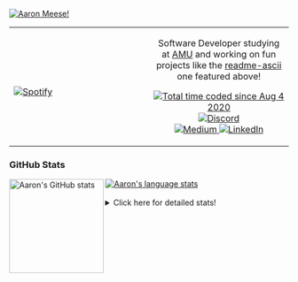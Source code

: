 [![Aaron Meese!](https://user-images.githubusercontent.com/17814535/88975338-a2aabf00-d27f-11ea-963f-8a19608716b4.png)](https://github.com/ajmeese7/readme-ascii "README ASCII")

<!-- Modified from project here: https://github.com/novatorem/novatorem -->
<table width="100%"> 
  <tr>
  <td width="50%">
      
&nbsp; <br> [![Spotify](https://ajmeese7.vercel.app/api/spotify)](https://open.spotify.com/user/ajmeese)

  </td>
  <td width="50%">
    <p align="center">
    Software Developer studying at <a href="https://www.amu.apus.edu/">AMU</a> and working on fun 
    projects like the <a href="https://github.com/ajmeese7/readme-ascii">readme-ascii</a> one featured above!
    </p>
    <p align="center">
      <a href="https://wakatime.com/@f726891d-3b02-46cd-9b60-e8c59f9e2b14">
        <img src="https://wakatime.com/badge/user/f726891d-3b02-46cd-9b60-e8c59f9e2b14.svg" alt="Total time coded since Aug 4 2020" title="WakaTime" />
      </a>
      <a href="http://link.aaronmeese.com/discord">
        <img src="https://img.shields.io/badge/discord-ajmeese7%234835-369?style=flat-square&logo=discord&logoColor=white&color=purple" alt="Discord" title="Discord">
      </a>
      <br />
      <a href="https://link.aaronmeese.com/medium">
        <img src="https://img.shields.io/badge/medium-ajmeese7-1DB954?style=flat-square&logo=medium&logoColor=white" alt="Medium" title="Medium">
      </a>
      <a href="https://link.aaronmeese.com/linkedin">
        <img src="https://img.shields.io/badge/linkedIn-aaronmeese-1DB954?style=flat-square&logo=linkedin&logoColor=white&color=blue" alt="LinkedIn" title="LinkedIn">
      </a>
    </p>
  </td>

</table>

[//]: <> (The `&nbsp;` is to have Aphelion take up more space)

### GitHub Stats ###

<a href="https://profile-summary-for-github.com/user/ajmeese7">
  <img align="left" height="170px" src="https://github-readme-stats.vercel.app/api?username=ajmeese7&show_icons=true&line_height=27&count_private=true" alt="Aaron's GitHub stats"/>
  <img src="https://github-readme-stats.vercel.app/api/top-langs/?username=ajmeese7&hide_langs_below=5&layout=compact" alt="Aaron's language stats"/>
</a>

<br />
<br />
<details>
<summary>Click here for detailed stats!</summary>

### :zap: Recent Activity
<!--START_SECTION:activity-->
1. ❗️ Opened issue [#2281](https://github.com/JanDeDobbeleer/oh-my-posh/issues/2281) in [JanDeDobbeleer/oh-my-posh](https://github.com/JanDeDobbeleer/oh-my-posh)
2. 🎉 Merged PR [#84](https://github.com/ajmeese7/aaronmeese.com/pull/84) in [ajmeese7/aaronmeese.com](https://github.com/ajmeese7/aaronmeese.com)
3. 🎉 Merged PR [#83](https://github.com/ajmeese7/aaronmeese.com/pull/83) in [ajmeese7/aaronmeese.com](https://github.com/ajmeese7/aaronmeese.com)
4. 🎉 Merged PR [#68](https://github.com/dwyl/phoenix-liveview-counter-tutorial/pull/68) in [dwyl/phoenix-liveview-counter-tutorial](https://github.com/dwyl/phoenix-liveview-counter-tutorial)
5. 🎉 Merged PR [#89](https://github.com/dwyl/phoenix-chat-example/pull/89) in [dwyl/phoenix-chat-example](https://github.com/dwyl/phoenix-chat-example)
<!--END_SECTION:activity-->

### 🧐 Waka Stats
<!--START_SECTION:waka-->
![Code Time](http://img.shields.io/badge/Code%20Time-1%2C013%20hrs%2027%20mins-blue)

**🐱 My GitHub Data** 

> 🏆 639 Contributions in the Year 2022
 > 
> 📦 339.3 kB Used in GitHub's Storage 
 > 
> 💼 Opted to Hire
 > 
> 📜 74 Public Repositories 
 > 
> 🔑 27 Private Repositories  
 > 
**I'm an Early 🐤** 

```text
🌞 Morning    272 commits    ██████░░░░░░░░░░░░░░░░░░░   25.35% 
🌆 Daytime    402 commits    █████████░░░░░░░░░░░░░░░░   37.47% 
🌃 Evening    386 commits    █████████░░░░░░░░░░░░░░░░   35.97% 
🌙 Night      13 commits     ░░░░░░░░░░░░░░░░░░░░░░░░░   1.21%

```
📅 **I'm Most Productive on Sunday** 

```text
Monday       117 commits    ██░░░░░░░░░░░░░░░░░░░░░░░   10.9% 
Tuesday      171 commits    ████░░░░░░░░░░░░░░░░░░░░░   15.94% 
Wednesday    131 commits    ███░░░░░░░░░░░░░░░░░░░░░░   12.21% 
Thursday     157 commits    ███░░░░░░░░░░░░░░░░░░░░░░   14.63% 
Friday       120 commits    ██░░░░░░░░░░░░░░░░░░░░░░░   11.18% 
Saturday     176 commits    ████░░░░░░░░░░░░░░░░░░░░░   16.4% 
Sunday       201 commits    ████░░░░░░░░░░░░░░░░░░░░░   18.73%

```


📊 **This Week I Spent My Time On** 

```text
⌚︎ Time Zone: America/New_York

💬 Programming Languages: 
Bash                     2 hrs 29 mins       ██████████████░░░░░░░░░░░   56.68% 
JSON                     34 mins             ███░░░░░░░░░░░░░░░░░░░░░░   13.13% 
Markdown                 32 mins             ███░░░░░░░░░░░░░░░░░░░░░░   12.14% 
JavaScript               23 mins             ██░░░░░░░░░░░░░░░░░░░░░░░   8.95% 
Other                    11 mins             █░░░░░░░░░░░░░░░░░░░░░░░░   4.19%

🐱‍💻 Projects: 
aaronmeese.com           4 hrs 17 mins       ████████████████████████░   97.27% 
karameese.com            7 mins              ░░░░░░░░░░░░░░░░░░░░░░░░░   2.73%

```

**I Mostly Code in JavaScript** 

```text
JavaScript               32 repos            ████████████░░░░░░░░░░░░░   50.0% 
HTML                     9 repos             ███░░░░░░░░░░░░░░░░░░░░░░   14.06% 
Python                   5 repos             ██░░░░░░░░░░░░░░░░░░░░░░░   7.81% 
Java                     4 repos             █░░░░░░░░░░░░░░░░░░░░░░░░   6.25% 
CSS                      3 repos             █░░░░░░░░░░░░░░░░░░░░░░░░   4.69%

```



 Last Updated on 16/05/2022 16:03:37 UTC
<!--END_SECTION:waka-->
</details>
